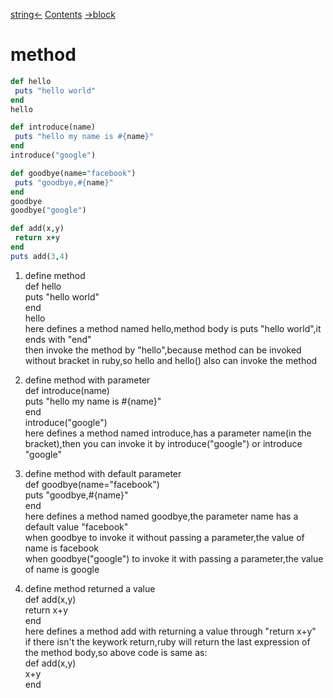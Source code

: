 [string<-](string.md)  [Contents](../README.md)  [->block](block.md)  
# method  

```ruby
def hello
 puts "hello world"
end
hello

def introduce(name)
 puts "hello my name is #{name}"	
end
introduce("google")

def goodbye(name="facebook")
 puts "goodbye,#{name}"
end
goodbye
goodbye("google")

def add(x,y)
 return x+y
end
puts add(3,4)


```
  
1. define method  
def hello  
 puts "hello world"  
end  
hello  
here defines a method named hello,method body is puts "hello world",it ends with "end"  
then invoke the method by "hello",because method can be invoked without bracket in ruby,so hello and hello() also can invoke the method  
  
2. define method with parameter  
def introduce(name)  
 puts "hello my name is #{name}"  
end  
introduce("google")  
here defines a method named introduce,has a parameter name(in the bracket),then you can invoke it by introduce("google") or introduce "google"  
  
3. define method with default parameter  
def goodbye(name="facebook")  
 puts "goodbye,#{name}"  
end  
here defines a method named goodbye,the parameter name has a default value "facebook"  
when goodbye to invoke it without passing a parameter,the value of name is facebook  
when goodbye("google") to invoke it with passing a parameter,the value of name is google  
  
4. define method returned a value  
def add(x,y)  
 return x+y  
end  
here defines a method add with returning a value through "return x+y"  
if there isn't the keywork return,ruby will return the last expression of the method body,so above code is same as:  
def add(x,y)  
 x+y  
end  
  
  

